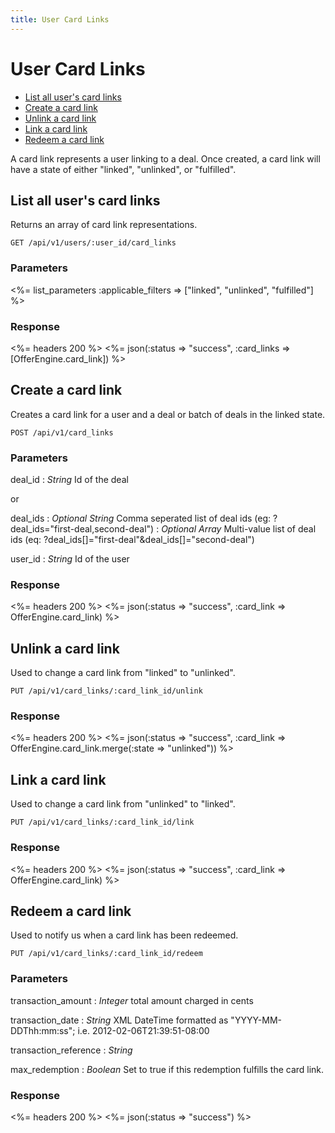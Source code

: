 ```yaml
---
title: User Card Links
---
```


# User Card Links

* [List all user's card links](/v1/users/card_links/#list-all-users-card-links)
* [Create a card link](/v1/users/card_links/#create-a-card-link)
* [Unlink a card link](/v1/users/card_links/#unlink-a-card-link)
* [Link a card link](/v1/users/card_links/#link-a-card-link)
* [Redeem a card link](/v1/users/card_links/#redeem-a-card-link)

A card link represents a user linking to a deal.  Once created, a card link will have a state of either "linked", "unlinked", or "fulfilled".

## List all user's card links
Returns an array of card link representations.

    GET /api/v1/users/:user_id/card_links

### Parameters

<%= list_parameters :applicable_filters => ["linked", "unlinked", "fulfilled"] %>

### Response

<%= headers 200 %>
<%= json(:status => "success", :card_links => [OfferEngine.card_link]) %>

## Create a card link
Creates a card link for a user and a deal or batch of deals in the linked state.

    POST /api/v1/card_links

### Parameters

deal_id
: _String_  Id of the deal

or

deal_ids
: _Optional String_ Comma seperated list of deal ids (eg: ?deal_ids="first-deal,second-deal")
: _Optional Array_ Multi-value list of deal ids (eq: ?deal_ids[]="first-deal"&deal_ids[]="second-deal")

user_id
: _String_ Id of the user

### Response

<%= headers 200 %>
<%= json(:status => "success", :card_link => OfferEngine.card_link) %>

## Unlink a card link
Used to change a card link from "linked" to "unlinked".

    PUT /api/v1/card_links/:card_link_id/unlink

### Response

<%= headers 200 %>
<%= json(:status => "success", :card_link => OfferEngine.card_link.merge(:state => "unlinked")) %>

## Link a card link
Used to change a card link from "unlinked" to "linked".

    PUT /api/v1/card_links/:card_link_id/link

### Response

<%= headers 200 %>
<%= json(:status => "success", :card_link => OfferEngine.card_link) %>

## Redeem a card link
Used to notify us when a card link has been redeemed.

    PUT /api/v1/card_links/:card_link_id/redeem

### Parameters

transaction_amount
: _Integer_ total amount charged in cents

transaction_date
: _String_ XML DateTime formatted as "YYYY-MM-DDThh:mm:ss"; i.e. 2012-02-06T21:39:51-08:00

transaction_reference
: _String_

max_redemption
: _Boolean_ Set to true if this redemption fulfills the card link.

### Response

<%= headers 200 %>
<%= json(:status => "success") %>
